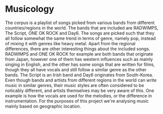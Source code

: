 # Musicology

The corpus is a playlist of songs picked from various bands from different countries/regions in the world. The bands that are included are RADWIMPS, The Script, ONE OK ROCK and Day6. The songs are picked such that they all follow somewhat the same trend in terms of genre, namely pop, instead of mixing it with genres like heavy metal. Apart from the regional differences, there are other interesting things about the included songs. RADWIMPS and ONE OK ROCK for example are both bands that originate from Japan, however one of them has western influences such as mainly singing in English, and the other has some songs that are written for films, though they all have vocals and still follow a similar genre as the other bands. The Script is an Irish band and Day6 originates from South-Korea. Even though bands and artists from different regions in the world can write music in similar genres, their music styles are often considered to be noticably different, and artists themselves may be very aware of this. One example is how the vocals are used for the melodies, or the difference in instrumentation. For the purposes of this project we're analysing music mainly based on geographic location.
